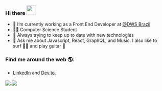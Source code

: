 ### Hi there <img src="https://raw.githubusercontent.com/iampavangandhi/iampavangandhi/master/gifs/Hi.gif" width="30px">

- 🔭 I’m currently working as a Front End Developer at [@DWS Brazil](https://www.dentsu.com/br/en#top)
- 👩‍💻 Computer Science Student
- 🌱 Always trying to keep up to date with new technologies
- 💬 Ask me about Javascript, React, GraphQL, and Music. I also like to surf 🏄‍♀️ and play guitar 🎸
### Find me around the web 🌎:
- <a href="https://www.linkedin.com/in/william-queiroz/">LinkedIn</a> and <a href="https://dev.to/giselamd">Dev.to</a>.

<a href="https://github.com/GiselaMD/react-lib-components">
  <img align="center" src="https://github-readme-stats.vercel.app/api/pin?username=giselamd&repo=react-lib-components&theme=radical" />
</a>
<a href="https://github.com/GiselaMD/Hooks">
  <img align="center" src="https://github-readme-stats.vercel.app/api/pin/?username=giselamd&repo=hooks&theme=radical" />
</a>
